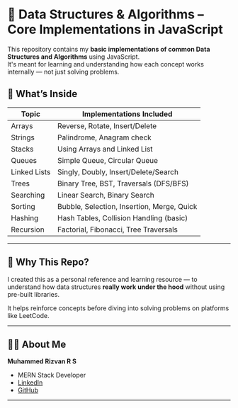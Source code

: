 # 🧠 Data Structures & Algorithms – Core Implementations in JavaScript

This repository contains my **basic implementations of common Data Structures and Algorithms** using JavaScript.  
It's meant for learning and understanding how each concept works internally — not just solving problems.

## 🔧 What’s Inside

| Topic         | Implementations Included |
|---------------|---------------------------|
| Arrays        | Reverse, Rotate, Insert/Delete |
| Strings       | Palindrome, Anagram check |
| Stacks        | Using Arrays and Linked List |
| Queues        | Simple Queue, Circular Queue |
| Linked Lists  | Singly, Doubly, Insert/Delete/Search |
| Trees         | Binary Tree, BST, Traversals (DFS/BFS) |
| Searching     | Linear Search, Binary Search |
| Sorting       | Bubble, Selection, Insertion, Merge, Quick |
| Hashing       | Hash Tables, Collision Handling (basic) |
| Recursion     | Factorial, Fibonacci, Tree Traversals |

---

## 🤔 Why This Repo?

I created this as a personal reference and learning resource — to understand how data structures **really work under the hood** without using pre-built libraries.

It helps reinforce concepts before diving into solving problems on platforms like LeetCode.

---

## 🙋‍♂️ About Me

**Muhammed Rizvan R S**  
- MERN Stack Developer  
- [LinkedIn](https://linkedin.com/in/riswan-r-s)  
- [GitHub](https://github.com/Rizvan337)

---
